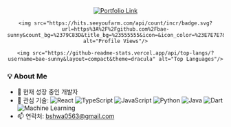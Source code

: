 <div align="center">
    <a href="https://bae-sunny.github.io/" target="_blank">
        <img src="https://img.shields.io/badge/MY%20PORTFOLIO-Click%20Here-9cf?style=for-the-badge&logo=github&logoColor=white" alt="Portfolio Link">
    </a>

    <img src="https://hits.seeyoufarm.com/api/count/incr/badge.svg?url=https%3A%2F%2Fgithub.com%2Fbae-sunny&count_bg=%2379C83D&title_bg=%23555555&icon=&icon_color=%23E7E7E7&title=Profile%20Views&edge_flat=false" alt="Profile Views"/>

    <img src="https://github-readme-stats.vercel.app/api/top-langs/?username=bae-sunny&layout=compact&theme=dracula" alt="Top Languages"/>
</div>

### 💡 About Me
- 🌱 현재 성장 중인 개발자
- 🔭 관심 기술: ![React](https://img.shields.io/badge/React-61DAFB?style=flat-square&logo=react&logoColor=white)
![TypeScript](https://img.shields.io/badge/TypeScript-3178C6?style=flat-square&logo=typescript&logoColor=white)
![JavaScript](https://img.shields.io/badge/JavaScript-F7DF1E?style=flat-square&logo=javascript&logoColor=black)
![Python](https://img.shields.io/badge/Python-3776AB?style=flat-square&logo=python&logoColor=white)
![Java](https://img.shields.io/badge/Java-007396?style=flat-square&logo=java&logoColor=white)
![Dart](https://img.shields.io/badge/Dart-0175C2?style=flat-square&logo=dart&logoColor=white)
![Machine Learning](https://img.shields.io/badge/Machine%20Learning-FF6F00?style=flat-square&logo=tensorflow&logoColor=white)
- 📫 연락처: bshwa0563@gmail.com

